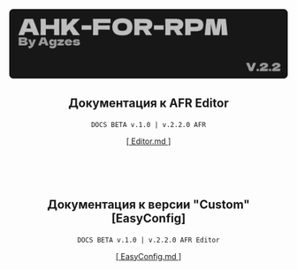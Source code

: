 <img src="https://github.com/Agzes/AHK-FOR-RPM/blob/main/!ReadMe/Header.png" alt="image" width="1000">

<div align="center"> 
    <h2>
    Документация к AFR Editor
    </h2>

    DOCS BETA v.1.0 | v.2.2.0 AFR
[[ Editor.md ]](Editor.md)
  
</div>

<br><br><br>

<div align="center">
    <h2>
    Документация к версии "Custom" [EasyConfig]
    </h2>

    DOCS BETA v.1.0 | v.2.2.0 AFR Editor
[[ EasyConfig.md ]](EasyConfig.md)
</div>
